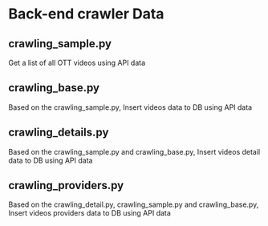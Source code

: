 # Back-end crawler Data

## crawling_sample.py
Get a list of all OTT videos using API data

## crawling_base.py
Based on the crawling_sample.py, Insert videos data to DB using API data

## crawling_details.py
Based on the crawling_sample.py and crawling_base.py, Insert videos detail data to DB using API data

## crawling_providers.py
Based on the crawling_detail.py, crawling_sample.py and crawling_base.py, Insert videos providers data to DB using API data
